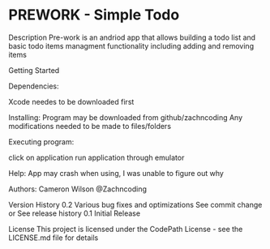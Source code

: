 # PREWORK - Simple Todo

Description
Pre-work is an andriod app that allows building a todo list and basic todo items managment functionality including adding and removing items

Getting Started

Dependencies:

Xcode needes to be downloaded first

Installing:
Program may be downloaded from github/zachncoding
Any modifications needed to be made to files/folders


Executing program:

click on application
run application through emulator


Help:
App may crash when using, I was unable to figure out why

Authors:
Cameron Wilson
@Zachncoding

Version History
0.2
Various bug fixes and optimizations
See commit change or See release history
0.1
Initial Release

License
This project is licensed under the CodePath License - see the LICENSE.md file for details


